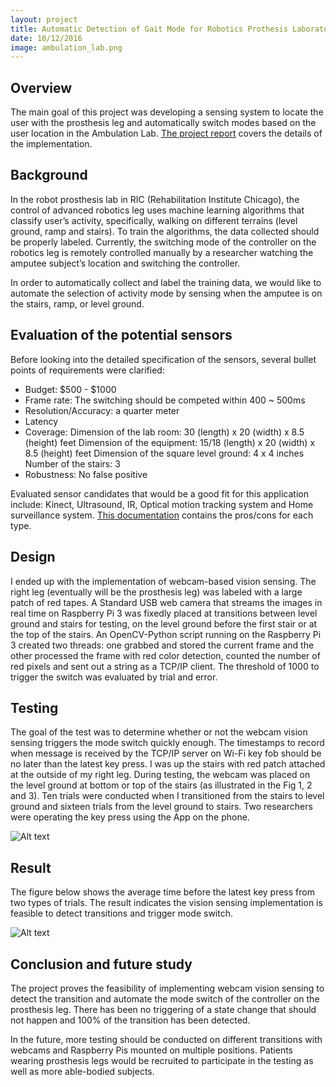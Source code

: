 ```yaml
---
layout: project
title: Automatic Detection of Gait Mode for Robotics Prothesis Laboratory 
date: 10/12/2016
image: ambulation_lab.png
---
```


## Overview

The main goal of this project was developing a sensing system to locate the user with the prosthesis leg and automatically switch modes based on the user location in the Ambulation Lab. [The project report](https://docs.google.com/document/d/1p9NUiAjyq4ZqS9eabb7aCLV2O0axVvJ6hDps2XZaHfI/edit?usp=sharing) covers the details of the implementation. 

## Background 

In the robot prosthesis lab in RIC (Rehabilitation Institute Chicago), the control of advanced robotics leg uses machine learning algorithms that classify user’s activity, specifically, walking on different terrains (level ground, ramp and stairs). To train the algorithms, the data collected should be properly labeled. Currently, the switching mode of the controller on the robotics leg is remotely controlled manually by a researcher watching the amputee subject’s location and switching the controller. 

In order to automatically collect and label the training data, we would like to automate the selection of activity mode by sensing when the amputee is on the stairs, ramp, or level ground.

## Evaluation of the potential sensors

Before looking into the detailed specification of the sensors, several bullet points of requirements were clarified:

* Budget: $500 - $1000
* Frame rate: The switching should be competed within 400 ~ 500ms
* Resolution/Accuracy: a quarter meter
* Latency 
* Coverage: Dimension of the lab room: 30 (length) x 20 (width) x 8.5 (height) feet  Dimension of the equipment: 15/18 (length) x 20 (width) x 8.5 (height) feet  Dimension of the square level ground: 4 x 4 inches  Number of the stairs: 3
* Robustness: No false positive 

Evaluated sensor candidates that would be a good fit for this application include: Kinect, Ultrasound, IR, Optical motion tracking system and Home surveillance system. [This documentation](https://drive.google.com/file/d/0B58hvswRIFctZDJYbW53YXplUXc/view?usp=sharing) contains the pros/cons for each type. 

## Design 

I ended up with the implementation of webcam-based vision sensing. The right leg (eventually will be the prosthesis leg) was labeled with a large patch of red tapes. A Standard USB web camera that streams the images in real time on Raspberry Pi 3 was fixedly placed at transitions between level ground and stairs for testing, on the level ground before the first stair or at the top of the stairs. An OpenCV-Python script running on the Raspberry Pi 3 created two threads: one grabbed and stored the current frame and the other processed the frame with red color detection, counted the number of red pixels and sent out a string as a TCP/IP client. The threshold of 1000 to trigger the switch was evaluated by trial and error.

## Testing 

The goal of the test was to determine whether or not the webcam vision sensing triggers the mode switch quickly enough. The timestamps to record when message is received by the TCP/IP server on Wi-Fi key fob should be no later than the latest key press. I was up the stairs with red patch attached at the outside of my right leg. During testing, the webcam was placed on the level ground at bottom or top of the stairs (as illustrated in the Fig 1, 2 and 3). Ten trials were conducted when I transitioned from the stairs to level ground and sixteen trials from the level ground to stairs. Two researchers were operating the key press using the App on the phone.

![Alt text](/Portfolio//projects/stairtop.png)

## Result

The figure below shows the average time before the latest key press from two types of trials. The result indicates the vision sensing implementation is feasible to detect transitions and trigger mode switch. 

![Alt text](/Portfolio//projects/timebefore.png)

## Conclusion and future study 

The project proves the feasibility of implementing webcam vision sensing to detect the transition and automate the mode switch of the controller on the prosthesis leg. There has been no triggering of a state change that should not happen and 100% of the transition has been detected.

In the future, more testing should be conducted on different transitions with webcams and Raspberry Pis mounted on multiple positions. Patients wearing prosthesis legs would be recruited to participate in the testing as well as more able-bodied subjects.






